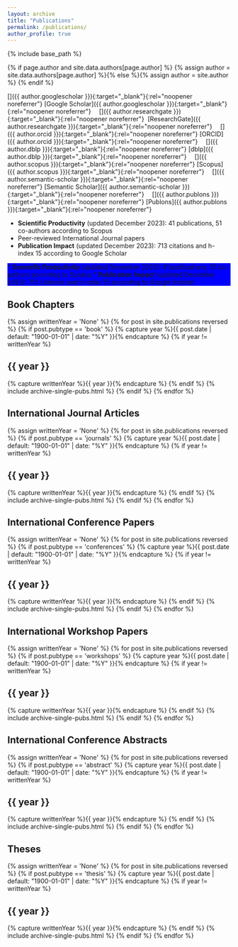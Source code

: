 ```yaml
---
layout: archive
title: "Publications"
permalink: /publications/
author_profile: true
---
```

{% include base_path %}


{% if page.author and site.data.authors[page.author] %}
  {% assign author = site.data.authors[page.author] %}{% else %}{% assign author = site.author %}
{% endif %}

<link rel="stylesheet" href="https://cdn.jsdelivr.net/gh/jpswalsh/academicons@1/css/academicons.min.css">

[<i class="ai ai-google-scholar ai-1x fa-align-center"></i>]({{ author.googlescholar }}){:target="_blank"}{:rel="noopener noreferrer"}&nbsp;[Google Scholar]({{ author.googlescholar }}){:target="_blank"}{:rel="noopener noreferrer"}
&emsp;[<i class="ai ai-researchgate ai-1x"></i>]({{ author.researchgate }}){:target="_blank"}{:rel="noopener noreferrer"}&nbsp; [ResearchGate]({{ author.researchgate }}){:target="_blank"}{:rel="noopener noreferrer"}
&emsp;[<i class="ai ai-orcid ai-1x"></i>]({{ author.orcid }}){:target="_blank"}{:rel="noopener noreferrer"}&nbsp;[ORCID]({{ author.orcid }}){:target="_blank"}{:rel="noopener noreferrer"}
&emsp;[<i class="ai ai-dblp ai-1x"></i>]({{ author.dblp }}){:target="_blank"}{:rel="noopener noreferrer"}&nbsp;[dblp]({{ author.dblp }}){:target="_blank"}{:rel="noopener noreferrer"}
&emsp;[<i class="ai ai-scopus ai-1x"></i>]({{ author.scopus }}){:target="_blank"}{:rel="noopener noreferrer"}&nbsp;[Scopus]({{ author.scopus }}){:target="_blank"}{:rel="noopener noreferrer"}
&emsp;[<i class="ai ai-semantic-scholar ai-1x"></i>]({{ author.semantic-scholar }}){:target="_blank"}{:rel="noopener noreferrer"}&nbsp;[Semantic Scholar]({{ author.semantic-scholar }}){:target="_blank"}{:rel="noopener noreferrer"}
&emsp;[<i class="ai ai-publons ai-1x"></i>]({{ author.publons }}){:target="_blank"}{:rel="noopener noreferrer"}&nbsp;[Publons]({{ author.publons }}){:target="_blank"}{:rel="noopener noreferrer"}


* <b>Scientific Productivity</b> (updated December 2023): 41 publications, 51 co-authors according to Scopus
* Peer-reviewed International Journal papers
* <b>Publication Impact</b> (updated December 2023): 713 citations and  h-index 15 according to Google Scholar

<p style="background-color:blue;">
* <b>Scientific Productivity</b> (updated December 2023): 41 publications, 51 co-authors according to Scopus
* <b>Publication Impact</b> (updated December 2023): 713 citations and  h-index 15 according to Google Scholar
</p>


<h2>Book Chapters</h2>
{% assign writtenYear = 'None' %}
{% for post in site.publications reversed %}
{% if post.pubtype == 'book' %}
{% capture year %}{{ post.date | default: "1900-01-01" | date: "%Y" }}{% endcapture %}
{% if year != writtenYear %}
<h2 id="{{ year | slugify }}" class="archive__subtitle">{{ year }}</h2>
{% capture writtenYear %}{{ year }}{% endcapture %}
{% endif %}
{% include archive-single-pubs.html %}
{% endif %}
{% endfor %}

<h2>International Journal Articles</h2>
{% assign writtenYear = 'None' %}
{% for post in site.publications reversed %}
{% if post.pubtype == 'journals' %}
{% capture year %}{{ post.date | default: "1900-01-01" | date: "%Y" }}{% endcapture %}
{% if year != writtenYear %}
<h2 id="{{ year | slugify }}" class="archive__subtitle">{{ year }}</h2>
{% capture writtenYear %}{{ year }}{% endcapture %}
{% endif %}
{% include archive-single-pubs.html %}
{% endif %}
{% endfor %}

<h2>International Conference Papers</h2>
{% assign writtenYear = 'None' %}
{% for post in site.publications reversed %}
{% if post.pubtype == 'conferences' %}
{% capture year %}{{ post.date | default: "1900-01-01" | date: "%Y" }}{% endcapture %}
{% if year != writtenYear %}
<h2 id="{{ year | slugify }}" class="archive__subtitle">{{ year }}</h2>
{% capture writtenYear %}{{ year }}{% endcapture %}
{% endif %}
{% include archive-single-pubs.html %}
{% endif %}
{% endfor %}

<h2>International Workshop Papers</h2>
{% assign writtenYear = 'None' %}
{% for post in site.publications reversed %}
{% if post.pubtype == 'workshops' %}
{% capture year %}{{ post.date | default: "1900-01-01" | date: "%Y" }}{% endcapture %}
{% if year != writtenYear %}
<h2 id="{{ year | slugify }}" class="archive__subtitle">{{ year }}</h2>
{% capture writtenYear %}{{ year }}{% endcapture %}
{% endif %}
{% include archive-single-pubs.html %}
{% endif %}
{% endfor %}

<h2>International Conference Abstracts</h2>
{% assign writtenYear = 'None' %}
{% for post in site.publications reversed %}
{% if post.pubtype == 'abstract' %}
{% capture year %}{{ post.date | default: "1900-01-01" | date: "%Y" }}{% endcapture %}
{% if year != writtenYear %}
<h2 id="{{ year | slugify }}" class="archive__subtitle">{{ year }}</h2>
{% capture writtenYear %}{{ year }}{% endcapture %}
{% endif %}
{% include archive-single-pubs.html %}
{% endif %}
{% endfor %}

<h2>Theses</h2>
{% assign writtenYear = 'None' %}
{% for post in site.publications reversed %}
{% if post.pubtype == 'thesis' %}
{% capture year %}{{ post.date | default: "1900-01-01" | date: "%Y" }}{% endcapture %}
{% if year != writtenYear %}
<h2 id="{{ year | slugify }}" class="archive__subtitle">{{ year }}</h2>
{% capture writtenYear %}{{ year }}{% endcapture %}
{% endif %}
{% include archive-single-pubs.html %}
{% endif %}
{% endfor %}
